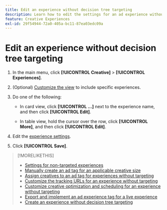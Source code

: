 ```yaml
---
title: Edit an experience without decision tree targeting
description: Learn how to edit the settings for an ad experience without targeting.
feature: Creative Experiences
exl-id: 29f54944-72a0-405a-bc11-87ea03edc09a
---
```

# Edit an experience without decision tree targeting

1. In the main menu, click **[!UICONTROL Creative]** > **[!UICONTROL Experiences]**.

1. (Optional) [Customize the view](/help/creative/introduction/customize-data-views.md) to include specific experiences.

1. Do one of the following:

   * In card view, click **[!UICONTROL ...]** next to the experience name, and then click **[!UICONTROL Edit]**.
   
   * In table view, hold the cursor over the row, click **[!UICONTROL More]**, and then click **[!UICONTROL Edit]**.

1. Edit the [experience settings](experience-settings-no-targeting.md).

1. Click **[!UICONTROL Save]**.
  
>[!MORELIKETHIS]
>
>* [Settings for non-targeted experiences](experience-settings-no-targeting.md)
>* [Manually create an ad tag for an applicable creative size](/help/creative/experiences/experience-tag-create-manually.md)
>* [Assign creatives to an ad tag for experiences without targeting](experience-tag-assign-creatives.md)
>* [Customize the tracking URLs for an experience without targeting](/help/creative/experiences/experience-tracking-urls-no-targeting.md)
>* [Customize creative optimization and scheduling for an experience without targeting](/help/creative/experiences/experience-optimization-scheduling-no-targeting.md)
>* [Export and implement an ad experience tag for a live experience](/help/creative/experiences/experience-tag-export.md)
>* [Create an experience without decision tree targeting](experience-create-no-targeting.md)
